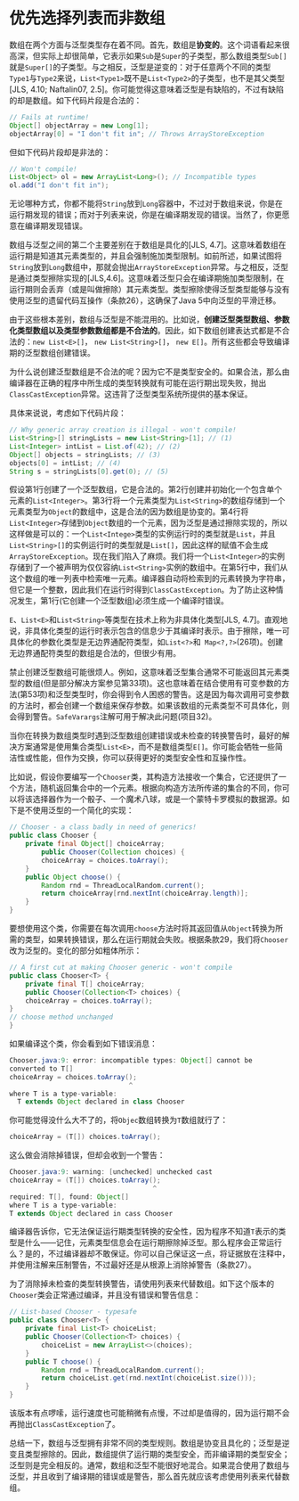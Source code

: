 # 优先选择列表而非数组

数组在两个方面与泛型类型存在着不同。首先，数组是**协变的**。这个词语看起来很高深，但实际上却很简单，它表示如果`Sub`是`Super`的子类型，那么数组类型`Sub[]`就是`Super[]`的子类型。与之相反，泛型是逆变的：对于任意两个不同的类型`Type1`与`Type2`来说，`List<Type1>`既不是`List<Type2>`的子类型，也不是其父类型[JLS, 4.10; Naftalin07, 2.5]。你可能觉得这意味着泛型是有缺陷的，不过有缺陷的却是数组。如下代码片段是合法的：

```java
// Fails at runtime!
Object[] objectArray = new Long[1];
objectArray[0] = "I don't fit in"; // Throws ArrayStoreException
```
但如下代码片段却是非法的：
```java
// Won't compile!
List<Object> ol = new ArrayList<Long>(); // Incompatible types
ol.add("I don't fit in");
```

无论哪种方式，你都不能将`String`放到`Long`容器中，不过对于数组来说，你是在运行期发现的错误；而对于列表来说，你是在编译期发现的错误。当然了，你更愿意在编译期发现错误。

数组与泛型之间的第二个主要差别在于数组是具化的[JLS, 4.7]。这意味着数组在运行期是知道其元素类型的，并且会强制施加类型限制。如前所述，如果试图将`String`放到`Long`数组中，那就会抛出`ArrayStoreException`异常。与之相反，泛型是通过类型擦除实现的[JLS,4.6]。这意味着泛型只会在编译期施加类型限制，在运行期则会丢弃（或是叫做擦除）其元素类型。类型擦除使得泛型类型能够与没有使用泛型的遗留代码互操作（条款26），这确保了Java 5中向泛型的平滑迁移。

由于这些根本差别，数组与泛型是不能混用的。比如说，**创建泛型类型数组、参数化类型数组以及类型参数数组都是不合法的**。因此，如下数组创建表达式都是不合法的：`new List<E>[]`， `new List<String>[]`， `new E[]`。所有这些都会导致编译期的泛型数组创建错误。

为什么说创建泛型数组是不合法的呢？因为它不是类型安全的。如果合法，那么由编译器在正确的程序中所生成的类型转换就有可能在运行期出现失败，抛出`ClassCastException`异常。这违背了泛型类型系统所提供的基本保证。

具体来说说，考虑如下代码片段：

```java
// Why generic array creation is illegal - won't compile!
List<String>[] stringLists = new List<String>[1]; // (1)
List<Integer> intList = List.of(42); // (2)
Object[] objects = stringLists; // (3)
objects[0] = intList; // (4)
String s = stringLists[0].get(0); // (5)
```

假设第1行创建了一个泛型数组，它是合法的。第2行创建并初始化一个包含单个元素的`List<Integer>`。第3行将一个元素类型为`List<String>`的数组存储到一个元素类型为`Object`的数组中，这是合法的因为数组是协变的。第4行将`List<Integer>`存储到`Object`数组的一个元素，因为泛型是通过擦除实现的，所以这样做是可以的：一个`List<Intege>`类型的实例运行时的类型就是`List`，并且` List<String>[]`的实例运行时的类型就是`List[]`，因此这样的赋值不会生成`ArrayStoreException`。现在我们陷入了麻烦。我们将一个`List<Integer>`的实例存储到了一个被声明为仅仅容纳` List<String> `实例的数组中。在第5行中，我们从这个数组的唯一列表中检索唯一元素。编译器自动将检索到的元素转换为字符串，但它是一个整数，因此我们在运行时得到`ClassCastException`。为了防止这种情况发生，第1行(它创建一个泛型数组)必须生成一个编译时错误。

`E`、`List<E>`和`List<String>`等类型在技术上称为非具体化类型[JLS, 4.7]。直观地说，非具体化类型的运行时表示包含的信息少于其编译时表示。由于擦除，唯一可具体化的参数化类型是无边界通配符类型，如`List<?>`和` Map<?,?>`(26项)。创建无边界通配符类型的数组是合法的，但很少有用。

禁止创建泛型数组可能很烦人。例如，这意味着泛型集合通常不可能返回其元素类型的数组(但是部分解决方案参见第33项)。这也意味着在结合使用有可变参数的方法(第53项)和泛型类型时，你会得到令人困惑的警告。这是因为每次调用可变参数的方法时，都会创建一个数组来保存参数。如果该数组的元素类型不可具体化，则会得到警告。`SafeVarargs`注解可用于解决此问题(项目32)。

当你在转换为数组类型时遇到泛型数组创建错误或未检查的转换警告时，最好的解决方案通常是使用集合类型`List<E>`，而不是数组类型`E[]`。你可能会牺牲一些简洁性或性能，但作为交换，你可以获得更好的类型安全性和互操作性。

比如说，假设你要编写一个`Chooser`类，其构造方法接收一个集合，它还提供了一个方法，随机返回集合中的一个元素。根据向构造方法所传递的集合的不同，你可以将该选择器作为一个骰子、一个魔术八球，或是一个蒙特卡罗模拟的数据源。如下是不使用泛型的一个简化的实现：

```java
// Chooser - a class badly in need of generics!
public class Chooser {
    private final Object[] choiceArray;
        public Chooser(Collection choices) {
        choiceArray = choices.toArray();
    }
    public Object choose() {
        Random rnd = ThreadLocalRandom.current();
        return choiceArray[rnd.nextInt(choiceArray.length)];
	}
}
```

要想使用这个类，你需要在每次调用`choose`方法时将其返回值从`Object`转换为所需的类型，如果转换错误，那么在运行期就会失败。根据条款29，我们将`Chooser`改为泛型的。变化的部分如粗体所示：

```java
// A first cut at making Chooser generic - won't compile
public class Chooser<T> {
    private final T[] choiceArray;
    public Chooser(Collection<T> choices) {
    choiceArray = choices.toArray();
}
// choose method unchanged
}
```

如果编译这个类，你会看到如下错误消息：

```java
Chooser.java:9: error: incompatible types: Object[] cannot be
converted to T[]
choiceArray = choices.toArray();
							  ^
where T is a type-variable:
  T extends Object declared in class Chooser
```

你可能觉得没什么大不了的，将`Objec`数组转换为`T`数组就行了：

```java
choiceArray = (T[]) choices.toArray();
```

这么做会消除掉错误，但却会收到一个警告：

```java
Chooser.java:9: warning: [unchecked] unchecked cast
choiceArray = (T[]) choices.toArray();
                                    ^
required: T[], found: Object[]
where T is a type-variable:
T extends Object declared in cass Chooser
```

编译器告诉你，它无法保证运行期类型转换的安全性，因为程序不知道`T`表示的类型是什么——记住，元素类型信息会在运行期擦除掉泛型。那么程序会正常运行么？是的，不过编译器却不敢保证。你可以自己保证这一点，将证据放在注释中，并使用注解来压制警告，不过最好还是从根源上消除掉警告（条款27）。

为了消除掉未检查的类型转换警告，请使用列表来代替数组。如下这个版本的`Chooser`类会正常通过编译，并且没有错误和警告信息：

```java
// List-based Chooser - typesafe
public class Chooser<T> {
    private final List<T> choiceList;
    public Chooser(Collection<T> choices) {
    	choiceList = new ArrayList<>(choices);
    }
    public T choose() {
        Random rnd = ThreadLocalRandom.current();
        return choiceList.get(rnd.nextInt(choiceList.size()));
	}
}
```

该版本有点啰嗦，运行速度也可能稍微有点慢，不过却是值得的，因为运行期不会再抛出`ClassCastException`了。

总结一下，数组与泛型拥有非常不同的类型规则。数组是协变且具化的；泛型是逆变且类型擦除的。因此，数组提供了运行期的类型安全，而非编译期的类型安全；泛型则是完全相反的。通常，数组和泛型不能很好地混合。如果混合使用了数组与泛型，并且收到了编译期的错误或是警告，那么首先就应该考虑使用列表来代替数组。